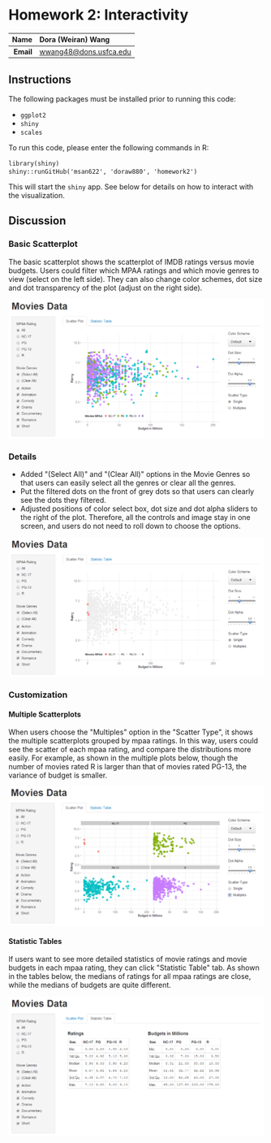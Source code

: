 Homework 2: Interactivity
==============================

| **Name**  | Dora (Weiran) Wang  |
|----------:|:-------------|
| **Email** | wwang48@dons.usfca.edu |

## Instructions ##

The following packages must be installed prior to running this code:

- `ggplot2`
- `shiny`
- `scales`

To run this code, please enter the following commands in R:

```
library(shiny)
shiny::runGitHub('msan622', 'doraw880', 'homework2')
```

This will start the `shiny` app. See below for details on how to interact with the visualization.

## Discussion ##

### Basic Scatterplot ###

The basic scatterplot shows the scatterplot of IMDB ratings versus movie budgets. Users could filter which MPAA ratings and which movie genres to view (select on the left side). They can also change color schemes, dot size and dot transparency of the plot (adjust on the right side).

![IMAGE](scatterplot1.png)

### Details ###

- Added "(Select All)" and "(Clear All)" options in the Movie Genres so that users can easily select all the genres or clear all the genres.
- Put the filtered dots on the front of grey dots so that users can clearly see the dots they filtered.
- Adjusted positions of color select box, dot size and dot alpha sliders to the right of the plot. Therefore, all the controls and image stay in one screen, and users do not need to roll down to choose the options.

![IMAGE](detail1.png)

### Customization ###

#### Multiple Scatterplots ####

When users choose the "Multiples" option in the "Scatter Type", it shows the multiple scatterplots grouped by mpaa ratings. In this way, users could see the scatter of each mpaa rating, and compare the distributions more easily. For example, as shown in the multiple plots below, though the number of movies rated R is larger than that of movies rated PG-13, the variance of budget is smaller.

![IMAGE](scatterplot2.png)

#### Statistic Tables ####

If users want to see more detailed statistics of movie ratings and movie budgets in each mpaa rating, they can click "Statistic Table" tab. As shown in the tables below, the medians of ratings for all mpaa ratings are close, while the medians of budgets are quite different.

![IMAGE](statstable.png)
